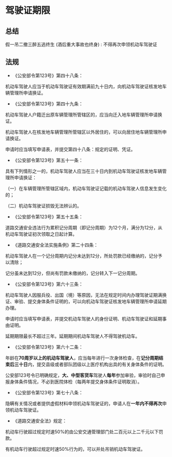 ﻿# 驾驶证期限

## 总结

假一吊二撤三醉五逃终生 (酒后重大事故也终身) : 不得再次申领机动车驾驶证

## 法规

* 《公安部令第123号》第四十八条：

机动车驾驶人应当于机动车驾驶证有效期满前九十日内，向机动车驾驶证核发地车辆管理所申请换证。

* 《公安部令第123号》第四十九条：

机动车驾驶人户籍迁出原车辆管理所管辖区的，应当向迁入地车辆管理所申请换证。

机动车驾驶人在核发地车辆管理所管辖区以外居住的，可以向居住地车辆管理所申请换证。

申请时应当填写申请表，并提交第四十八条：规定的证明、凭证。

* 《公安部令第123号》第五十一条：

具有下列情形之一的，机动车驾驶人应当在三十日内到机动车驾驶证核发地车辆管理所申请换证：

（一）在车辆管理所管辖区域内，机动车驾驶证记载的机动车驾驶人信息发生变化的；

（二）机动车驾驶证损毁无法辨认的。

* 《公安部令第123号》第五十五条：

道路交通安全违法行为累积记分周期（即记分周期）为12个月，满分为12分，从机动车驾驶证初次领取之日起计算。

* 《道路交通安全法实施条例》第二十四条：

机动车驾驶人在一个记分周期内记分未达到12分，所处罚款已经缴纳的，记分予以清除；

记分虽未达到12分，但尚有罚款未缴纳的，记分转入下一记分周期。

* 《公安部令第123号》第六十三条：

机动车驾驶人因服兵役、出国（境）等原因，无法在规定时间内办理驾驶证期满换证、审验、提交身体条件证明的，可以向机动车驾驶证核发地车辆管理所申请延期办理。

申请时应当填写申请表，并提交机动车驾驶人的身份证明、机动车驾驶证和延期事由证明。

延期期限最长不超过三年。延期期间机动车驾驶人不得驾驶机动车。

* 《公安部令第123号》第六十二条：

年龄在**70周岁以上的机动车驾驶人**，应当每年进行一次身体检查，在**记分周期结束后三十日**内，提交县级或者部队团级以上医疗机构出具的有关身体条件的证明。

公安部123号令已明确规定，**大、中型客货车**驾驶人**每年**参加审验，审验时自己申报身体条件情况，不必到医院体检（每两年提交身体条件证明取消）。

* 《公安部令第123号》第七十八条：

隐瞒有关情况或者提供虚假材料申领机动车驾驶证的，申请人在**一年内不得再次**申领机动车驾驶证。

* 《道路交通安全法》规定：

机动车行驶超过规定时速50%的由公安交通管理部门处二百元以上二千元以下罚款。

有机动车行驶超过规定时速50%行为的，可以并处吊销机动车驾驶证。
